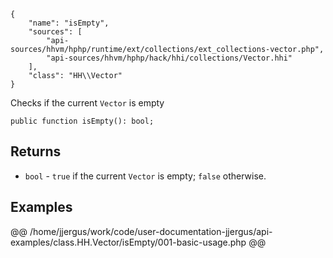 ``` yamlmeta
{
    "name": "isEmpty",
    "sources": [
        "api-sources/hhvm/hphp/runtime/ext/collections/ext_collections-vector.php",
        "api-sources/hhvm/hphp/hack/hhi/collections/Vector.hhi"
    ],
    "class": "HH\\Vector"
}
```




Checks if the current ` Vector ` is empty




``` Hack
public function isEmpty(): bool;
```




## Returns




+ ` bool ` - `` true `` if the current ``` Vector ``` is empty; ```` false ```` otherwise.




## Examples










@@ /home/jjergus/work/code/user-documentation-jjergus/api-examples/class.HH.Vector/isEmpty/001-basic-usage.php @@
<!-- HHAPIDOC -->
